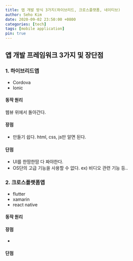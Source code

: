```yaml
---
title: 앱 개발 방식 3가지(하이브리드, 크로스플랫폼, 네이티브)
author: Seho Kim
date: 2020-09-02 23:50:00 +0800
categories: [tech]
tags: [mobile application]
pin: true
---
```


## **앱 개발 프레임워크 3가지 및 장단점**

### **1. 하이브리드앱**
* Cordova
* Ionic

#### 동작 원리
웹뷰 위에서 돌아간다.

#### 장점
* 만들기 쉽다. html, css, js만 알면 된다.

#### 단점
* UI를 한땀한땀 다 짜야한다.
* OS단의 고급 기능을 사용할 수 없다. ex) 비디오 관련 기능 등..

### **2. 크로스플랫폼앱**
* flutter
* xamarin
* react native

#### 동작 원리


#### 장점
* 

#### 단점
